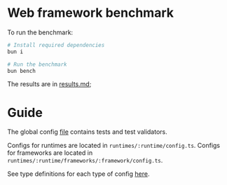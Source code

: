 # Web framework benchmark
To run the benchmark:
```bash
# Install required dependencies
bun i

# Run the benchmark
bun bench
```

The results are in [results.md](./results.md);

# Guide
The global config [file](./config.ts) contains tests and test validators.

Configs for runtimes are located in `runtimes/:runtime/config.ts`.
Configs for frameworks are located in `runtimes/:runtime/frameworks/:framework/config.ts`.

See type definitions for each type of config [here](./lib/types).
